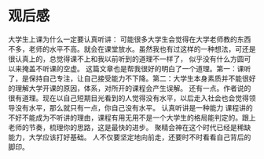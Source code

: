# 观后感
大学生上课为什么一定要认真听讲： 可能很多大学生会觉得在大学老师教的东西不多，老师的水平不高。就会在课堂放水。虽然我也有过这样的一种想法，可还是很认真上的，总觉得课不上和我以前听到的道理不一样了，
似乎没有什么方圆可以来掩盖不听课的空虚。
这篇文章也是帮我很好的明白了一个道理。第一：课听了，是保持自己专注，让自己接受能力不下降。第二：大学生本身素质并不能很好的理解大学开课的原因，体系，对所开的课程会产生误解。 
还有一点。作者说的很有道理。现在以自己短期目光看到的人觉得没有水平，以后走入社会也会觉得领导没有水平，那么就只有一点，你自己没有水平。
认真听讲是一种能力 课程讲的不好不能成为不听讲的理由，课程有用无用不是一个大学生的格局能判定的。跟上老师的节奏，梳理你的思路，这是最快的进步。 聚精会神在这个时代已经是稀缺能力，大学应该打好基础。
人不仅要坚定地向前走，还要时不时看看自己背后的脚印。
